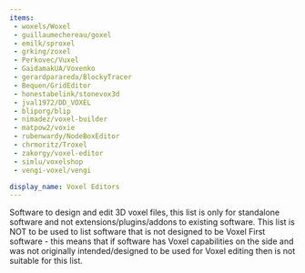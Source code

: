 ```yaml
---
items:
 - woxels/Woxel
 - guillaumechereau/goxel
 - emilk/sproxel
 - grking/zoxel
 - Perkovec/Vuxel
 - GaidamakUA/Voxenko
 - gerardparareda/BlockyTracer
 - Bequen/GridEditor
 - honestabelink/stonevox3d
 - jval1972/DD_VOXEL
 - bliporg/blip
 - nimadez/voxel-builder
 - matpow2/voxie
 - rubenwardy/NodeBoxEditor
 - chrmoritz/Troxel
 - zakorgy/voxel-editor
 - simlu/voxelshop
 - vengi-voxel/vengi

display_name: Voxel Editors
---
```

Software to design and edit 3D voxel files, this list is only for standalone software and not extensions/plugins/addons to existing software. This list is NOT to be used to list software that is not designed to be Voxel First software - this means that if software has Voxel capabilities on the side and was not originally intended/designed to be used for Voxel editing then is not suitable for this list.
